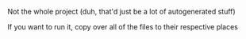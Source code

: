 Not the whole project (duh, that'd just be a lot of autogenerated stuff)

If you want to run it, copy over all of the files to their respective places